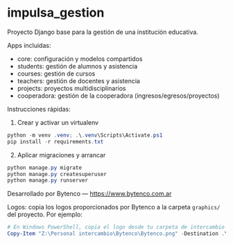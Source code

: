 # impulsa_gestion

Proyecto Django base para la gestión de una institución educativa.

Apps incluidas:
- core: configuración y modelos compartidos
- students: gestión de alumnos y asistencia
- courses: gestión de cursos
- teachers: gestión de docentes y asistencia
- projects: proyectos multidisciplinarios
- cooperadora: gestión de la cooperadora (ingresos/egresos/proyectos)

Instrucciones rápidas:

1. Crear y activar un virtualenv

```powershell
python -m venv .venv; .\.venv\Scripts\Activate.ps1
pip install -r requirements.txt
```

2. Aplicar migraciones y arrancar

```powershell
python manage.py migrate
python manage.py createsuperuser
python manage.py runserver
```

Desarrollado por Bytenco — https://www.bytenco.com.ar

Logos: copia los logos proporcionados por Bytenco a la carpeta `graphics/` del proyecto. Por ejemplo:

```powershell
# En Windows PowerShell, copia el logo desde tu carpeta de intercambio
Copy-Item "Z:\Personal intercambio\Bytenco\Bytenco.png" -Destination .\graphics\Bytenco.png
```
